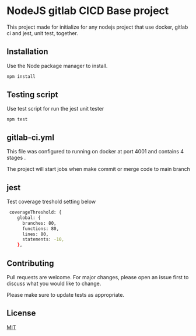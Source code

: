 # NodeJS gitlab CICD Base project

This project made for initialize for any nodejs project that use docker, gitlab ci and jest, unit test, together.

## Installation

Use the Node package manager to install.

```bash
npm install 
```

## Testing script
Use test script for run the jest unit tester
```
npm test
```
## gitlab-ci.yml
This file was configured to running on docker at port 4001 and contains 4 stages .

The project will start jobs when make commit or merge code to main branch
## jest
Test coverage treshold setting below
```bash
 coverageThreshold: {
    global: {
      branches: 80,
      functions: 80,
      lines: 80,
      statements: -10,
    },
```

## Contributing

Pull requests are welcome. For major changes, please open an issue first
to discuss what you would like to change.

Please make sure to update tests as appropriate.

## License

[MIT](https://choosealicense.com/licenses/mit/)
